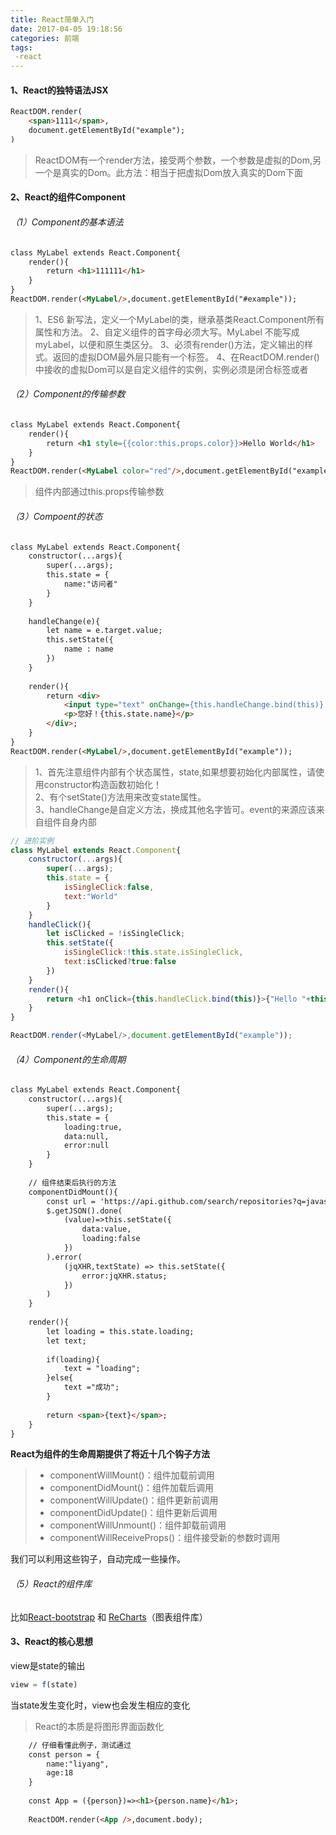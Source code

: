 ```yaml
---
title: React简单入门
date: 2017-04-05 19:18:56
categories: 前端
tags:
 -react
---
```

#### 1、React的独特语法JSX
```html
ReactDOM.render(
    <span>1111</span>,
    document.getElementById("example");
)
```

>ReactDOM有一个render方法，接受两个参数，一个参数是虚拟的Dom,另一个是真实的Dom。此方法：相当于把虚拟Dom放入真实的Dom下面   

#### 2、React的组件Component
######  （1）Component的基本语法
```html
class MyLabel extends React.Component{
    render(){
        return <h1>111111</h1>
    }
}
ReactDOM.render(<MyLabel/>,document.getElementById("#example"));
```
> 1、ES6 新写法，定义一个MyLabel的类，继承基类React.Component所有属性和方法。
2、自定义组件的首字母必须大写。MyLabel 不能写成myLabel，以便和原生类区分。
3、必须有render()方法，定义输出的样式。返回的虚拟DOM最外层只能有一个标签。
4、在ReactDOM.render()中接收的虚拟Dom可以是自定义组件的实例，实例必须是闭合标签<MyLabel/>或者<MyLabel></MyLabel>   

<!-- more -->
###### （2）Component的传输参数
```html
class MyLabel extends React.Component{
    render(){
        return <h1 style={{color:this.props.color}}>Hello World</h1>
    }
}
ReactDOM.render(<MyLabel color="red"/>,document.getElementById("example"));
```
> 组件内部通过this.props传输参数

###### （3）Compoent的状态
```html
class MyLabel extends React.Component{
    constructor(...args){
        super(...args);
        this.state = {
            name:"访问者"
        }
    }
    
    handleChange(e){
        let name = e.target.value;
        this.setState({
            name : name
        })
    }
    
    render(){
        return <div>
            <input type="text" onChange={this.handleChange.bind(this)} />
            <p>您好！{this.state.name}</p>
        </div>;
    }
}
ReactDOM.render(<MyLabel/>,document.getElementById("example"));
```
> 1、首先注意组件内部有个状态属性，state,如果想要初始化内部属性，请使用constructor构造函数初始化！   
2、有个setState()方法用来改变state属性。   
3、handleChange是自定义方法，换成其他名字皆可。event的来源应该来自组件自身内部

```javascript
// 进阶实例
class MyLabel extends React.Component{
    constructor(...args){
        super(...args);
        this.state = {
            isSingleClick:false,
            text:"World"
        }
    }
    handleClick(){
        let isClicked = !isSingleClick;
        this.setState({
            isSingleClick:!this.state.isSingleClick,
            text:isClicked?true:false
        })
    }    
    render(){
        return <h1 onClick={this.handleClick.bind(this)}>{"Hello "+this.state.text}}</h1>;
    }
}

ReactDOM.render(<MyLabel/>,document.getElementById("example"));

```

###### （4）Component的生命周期
```html
class MyLabel extends React.Component{
    constructor(...args){
        super(...args);
        this.state = {
            loading:true,
            data:null,
            error:null
        }
    }
    
    // 组件结束后执行的方法
    componentDidMount(){
        const url = 'https://api.github.com/search/repositories?q=javascript&sort=stars';
        $.getJSON().done(
            (value)=>this.setState({
                data:value,
                loading:false
            })
        ).error(
            (jqXHR,textState) => this.setState({
                error:jqXHR.status;
            })
        )
    }
    
    render(){
        let loading = this.state.loading;
        let text;
        
        if(loading){
            text = "loading";
        }else{
            text ="成功";
        }
        
        return <span>{text}</span>;
    }
}

```
**React为组件的生命周期提供了将近十几个钩子方法**
>- componentWillMount()：组件加载前调用
>- componentDidMount()：组件加载后调用
>- componentWillUpdate()：组件更新前调用
>- componentDidUpdate()：组件更新后调用
>- componentWillUnmount()：组件卸载前调用
>- componentWillReceiveProps()：组件接受新的参数时调用   

我们可以利用这些钩子，自动完成一些操作。

###### （5）React的组件库
比如[React-bootstrap](https://react-bootstrap.github.io/) 和
[ReCharts](https://react-bootstrap.github.io/)（图表组件库）

#### 3、React的核心思想 
view是state的输出
```javascript
view = f(state)
```
当state发生变化时，view也会发生相应的变化

> React的本质是将图形界面函数化   

```html
    // 仔细看懂此例子，测试通过
    const person = {
        name:"liyang",
        age:18
    }
    
    const App = ({person})=><h1>{person.name}</h1>;
    
    ReactDOM.render(<App />,document.body);
```
